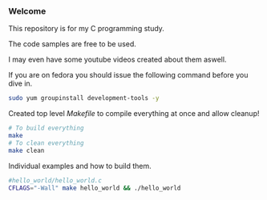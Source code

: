 ### Welcome

This repository is for my C programming study.

The code samples are free to be used.

I may even have some youtube videos created about them aswell.

If you are on fedora you should issue the following command before you dive in.

``` bash
sudo yum groupinstall development-tools -y
```

Created top level *Makefile* to compile everything at once and allow cleanup!

``` bash
# To build everything
make
# To clean everything
make clean
```

Individual examples and how to build them.

``` bash
#hello_world/hello_world.c
CFLAGS="-Wall" make hello_world && ./hello_world
```

